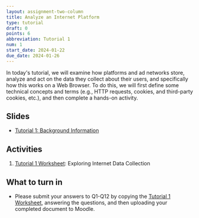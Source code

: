 ```yaml
---
layout: assignment-two-column
title: Analyze an Internet Platform
type: tutorial
draft: 0
points: 6
abbreviation: Tutorial 1
num: 1
start_date: 2024-01-22
due_date: 2024-01-26
---
```


In today's tutorial, we will examine how platforms and ad networks store, analyze and act on the data they collect about their users, and specifically how this works on a Web Browser. To do this, we will first define some technical concepts and terms (e.g., HTTP requests, cookies, and third-party cookies, etc.), and then complete a hands-on activity.


## Slides
* <a href="https://docs.google.com/presentation/d/1mhcQxxaKOmJVkbwh8TZiAPUoWXls19QQEcGkdNxNCGo/edit?usp=sharing" target="_blank">Tutorial 1: Background Information</a>

## Activities 
1. <a href="https://docs.google.com/document/d/1v2a9n52Mp4_xLErfbHPO5yXrGprEUXbj0awSSKO4eFk/edit?usp=sharing" target="_blank">Tutorial 1 Worksheet</a>: Exploring Internet Data Collection

## What to turn in
* Please submit your answers to Q1-Q12 by copying the <a href="https://docs.google.com/document/d/1v2a9n52Mp4_xLErfbHPO5yXrGprEUXbj0awSSKO4eFk/edit?usp=sharing" target="_blank">Tutorial 1 Worksheet</a>, answering the questions, and then uploading your completed document to Moodle.